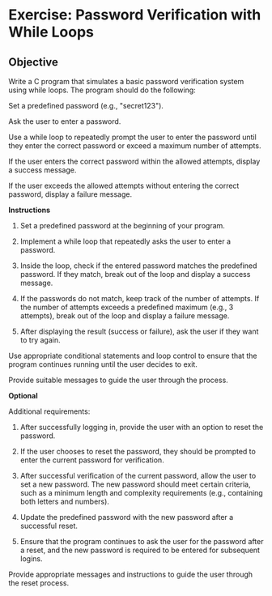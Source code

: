 # Exercise: Password Verification with While Loops
## Objective

Write a C program that simulates a basic password verification system using while loops. The program should do the following:

Set a predefined password (e.g., "secret123").

Ask the user to enter a password.

Use a while loop to repeatedly prompt the user to enter the password until they enter the correct password or exceed a maximum number of attempts.

If the user enters the correct password within the allowed attempts, display a success message.

If the user exceeds the allowed attempts without entering the correct password, display a failure message. 

**Instructions**

1. Set a predefined password at the beginning of your program.

2. Implement a while loop that repeatedly asks the user to enter a password.

3. Inside the loop, check if the entered password matches the predefined password. If they match, break out of the loop and display a success message.

4. If the passwords do not match, keep track of the number of attempts. If the number of attempts exceeds a predefined maximum (e.g., 3 attempts), break out of the loop and display a failure message.

5. After displaying the result (success or failure), ask the user if they want to try again.

Use appropriate conditional statements and loop control to ensure that the program continues running until the user decides to exit.

Provide suitable messages to guide the user through the process.

**Optional**

Additional requirements:

1. After successfully logging in, provide the user with an option to reset the password.

2. If the user chooses to reset the password, they should be prompted to enter the current password for verification.

3. After successful verification of the current password, allow the user to set a new password. The new password should meet certain criteria, such as a minimum length and complexity requirements (e.g., containing both letters and numbers).

4. Update the predefined password with the new password after a successful reset.

5. Ensure that the program continues to ask the user for the password after a reset, and the new password is required to be entered for subsequent logins.

Provide appropriate messages and instructions to guide the user through the reset process.
